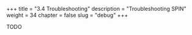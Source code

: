 +++
title = "3.4 Troubleshooting"
description = "Troubleshooting SPIN"
weight = 34
chapter = false
slug = "debug"
+++

TODO
